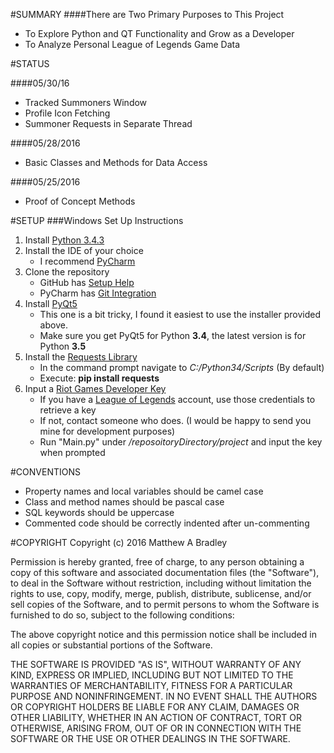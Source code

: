 #SUMMARY
####There are Two Primary Purposes to This Project
* To Explore Python and QT Functionality and Grow as a Developer
* To Analyze Personal League of Legends Game Data

#STATUS 

####05/30/16

* Tracked Summoners Window
* Profile Icon Fetching
* Summoner Requests in Separate Thread

####05/28/2016

* Basic Classes and Methods for Data Access

####05/25/2016

* Proof of Concept Methods

#SETUP
###Windows Set Up Instructions
1. Install [Python 3.4.3](https://www.python.org/downloads/release/python-343/)
2. Install the IDE of your choice
   * I recommend [PyCharm](https://www.jetbrains.com/pycharm/download/#section=windows)
3. Clone the repository
   * GitHub has [Setup Help](https://help.github.com/articles/set-up-git/)
   * PyCharm has [Git Integration](https://www.jetbrains.com/help/pycharm/2016.1/using-git-integration.html)
4. Install [PyQt5](https://sourceforge.net/projects/pyqt/files/PyQt5/PyQt-5.4.1/)
   * This one is a bit tricky, I found it easiest to use the installer provided above.
   * Make sure you get PyQt5 for Python **3.4**, the latest version is for Python **3.5**
5. Install the [Requests Library](http://docs.python-requests.org/en/master/)
   * In the command prompt navigate to *C:/Python34/Scripts* (By default)
   * Execute:  **pip install requests**
6. Input a [Riot Games Developer Key](https://developer.riotgames.com)
   * If you have a [League of Legends](http://na.leagueoflegends.com/) account, use those credentials to retrieve a key
   * If not, contact someone who does. (I would be happy to send you mine for development purposes)
   * Run "Main.py" under */reposoitoryDirectory/project* and input the key when prompted

#CONVENTIONS
* Property names and local variables should be camel case
* Class and method names should be pascal case
* SQL keywords should be uppercase
* Commented code should be correctly indented after un-commenting

#COPYRIGHT
Copyright (c) 2016 Matthew A Bradley

Permission is hereby granted, free of charge, to any person obtaining a
copy of this software and associated documentation files (the "Software"),
to deal in the Software without restriction, including without limitation the
rights to use, copy, modify, merge, publish, distribute, sublicense, and/or sell
copies of the Software, and to permit persons to whom the Software is
furnished to do so, subject to the following conditions:

The above copyright notice and this permission notice shall be included in 
all copies or substantial portions of the Software.

THE SOFTWARE IS PROVIDED "AS IS", WITHOUT WARRANTY OF ANY KIND, EXPRESS OR IMPLIED,
INCLUDING BUT NOT LIMITED TO THE WARRANTIES OF MERCHANTABILITY, FITNESS FOR
A PARTICULAR PURPOSE AND NONINFRINGEMENT. IN NO EVENT SHALL THE AUTHORS OR
COPYRIGHT HOLDERS BE LIABLE FOR ANY CLAIM, DAMAGES OR OTHER LIABILITY,
WHETHER IN AN ACTION OF CONTRACT, TORT OR OTHERWISE, ARISING FROM, OUT
OF OR IN CONNECTION WITH THE SOFTWARE OR THE USE OR OTHER DEALINGS IN
THE SOFTWARE.


